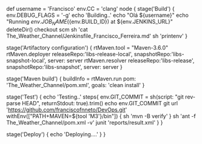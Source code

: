 def username = 'Francisco'
env.CC = 'clang'
node {
    stage('Build') {
        env.DEBUG_FLAGS = '-g'
        echo 'Building..'
        echo "Olá ${username}"
        echo "Running ${env.JOB_NAME} (${env.BUILD_ID}) at ${env.JENKINS_URL}"
        deleteDir()
        checkout scm
        sh 'cat The_Weather_Channel/Jenkinsfile_Francisco_Ferreira.md'
        sh 'printenv'
        }

stage('Artifactory configuration') {
        rtMaven.tool = "Maven-3.6.0"
        rtMaven.deployer releaseRepo:'libs-release-local', snapshotRepo:'libs-snapshot-local', server: server
        rtMaven.resolver releaseRepo:'libs-release', snapshotRepo:'libs-snapshot', server: server
    }

   stage('Maven build') {
        buildInfo = rtMaven.run pom: 'The_Weather_Channel/pom.xml', goals: 'clean install'
    }
    
stage('Test') {
        echo 'Testing..'
        steps{
            env.GIT_COMMIT = sh(script: "git rev-parse HEAD", returnStdout: true).trim()
            echo env.GIT_COMMIT
            git url 'https://github.com/franciscofnneto/DevOps.git'
            withEnv(["PATH+MAVEN=${tool 'M3'}/bin"]) {
                sh 'mvn -B verify'
                }
            sh 'ant -f The_Weather_Channel/pom.xml -v'
            junit 'reports/result.xml'
            }
        }
    
stage('Deploy') {
        echo 'Deploying....'
    }
}
